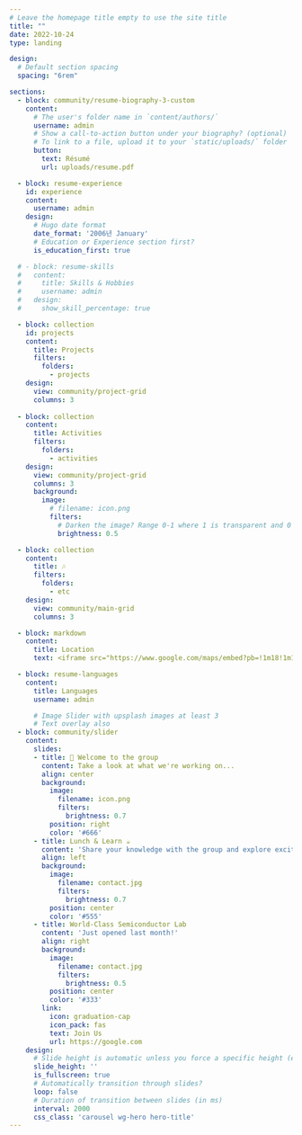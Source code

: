 ```yaml
---
# Leave the homepage title empty to use the site title
title: ""
date: 2022-10-24
type: landing

design:
  # Default section spacing
  spacing: "6rem"

sections:
  - block: community/resume-biography-3-custom
    content:
      # The user's folder name in `content/authors/`
      username: admin
      # Show a call-to-action button under your biography? (optional)
      # To link to a file, upload it to your `static/uploads/` folder
      button:
        text: Résumé
        url: uploads/resume.pdf

  - block: resume-experience
    id: experience
    content:
      username: admin
    design:
      # Hugo date format
      date_format: '2006년 January'
      # Education or Experience section first?
      is_education_first: true

  # - block: resume-skills
  #   content:
  #     title: Skills & Hobbies
  #     username: admin
  #   design:
  #     show_skill_percentage: true

  - block: collection
    id: projects
    content:
      title: Projects
      filters:
        folders:
          - projects
    design:
      view: community/project-grid
      columns: 3 
      
  - block: collection
    content:
      title: Activities
      filters:
        folders:
          - activities
    design:
      view: community/project-grid
      columns: 3
      background:
        image:
          # filename: icon.png
          filters:
            # Darken the image? Range 0-1 where 1 is transparent and 0 is opaque.
            brightness: 0.5

  - block: collection
    content:
      title: 🎶
      filters:
        folders:
          - etc
    design:
      view: community/main-grid
      columns: 3

  - block: markdown
    content:
      title: Location
      text: <iframe src="https://www.google.com/maps/embed?pb=!1m18!1m12!1m3!1d3234.3010662434363!2d128.56395901107965!3d35.84162057242138!2m3!1f0!2f0!3f0!3m2!1i1024!2i768!4f13.1!3m3!1m2!1s0x3565e49dd28209e7%3A0x83734ac8a26bd9f1!2z64yA7ZWc66-86rWtIOuMgOq1rOq0keyXreyLnCDrgqjqtawg64yA66qF67O16rCc66GcIDE0NC0y!5e0!3m2!1sko!2sus!4v1727252752562!5m2!1sko!2sus" width="600" height="450" style="border:0;" allowfullscreen="" loading="lazy" referrerpolicy="no-referrer-when-downgrade"></iframe>

  - block: resume-languages
    content:
      title: Languages
      username: admin

      # Image Slider with upsplash images at least 3
      # Text overlay also
  - block: community/slider
    content:
      slides:
      - title: 👋 Welcome to the group
        content: Take a look at what we're working on...
        align: center
        background:
          image:
            filename: icon.png
            filters:
              brightness: 0.7
          position: right
          color: '#666'
      - title: Lunch & Learn ☕️
        content: 'Share your knowledge with the group and explore exciting new topics together!'
        align: left
        background:
          image:
            filename: contact.jpg
            filters:
              brightness: 0.7
          position: center
          color: '#555'
      - title: World-Class Semiconductor Lab
        content: 'Just opened last month!'
        align: right
        background:
          image:
            filename: contact.jpg
            filters:
              brightness: 0.5
          position: center
          color: '#333'
        link:
          icon: graduation-cap
          icon_pack: fas
          text: Join Us
          url: https://google.com
    design:
      # Slide height is automatic unless you force a specific height (e.g. '400px')
      slide_height: ''
      is_fullscreen: true
      # Automatically transition through slides?
      loop: false
      # Duration of transition between slides (in ms)
      interval: 2000
      css_class: 'carousel wg-hero hero-title'
---
```

